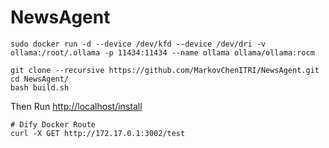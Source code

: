 # NewsAgent
```
sudo docker run -d --device /dev/kfd --device /dev/dri -v ollama:/root/.ollama -p 11434:11434 --name ollama ollama/ollama:rocm

git clone --recursive https://github.com/MarkovChenITRI/NewsAgent.git
cd NewsAgent/
bash build.sh
```

Then Run [http://localhost/install](http://localhost/install)
```
# Dify Docker Route
curl -X GET http://172.17.0.1:3002/test     
```

